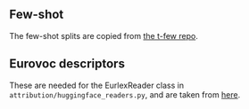 ## Few-shot

The few-shot splits are copied from [the t-few repo](https://github.com/r-three/t-few).

## Eurovoc descriptors

These are needed for the EurlexReader class in `attribution/huggingface_readers.py`, and are taken from [here](https://op.europa.eu/en/web/eu-vocabularies).
